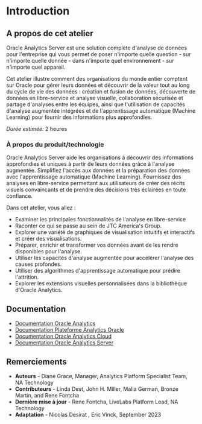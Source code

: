 # Introduction

## A propos de cet atelier
Oracle Analytics Server est une solution complète d'analyse de données pour l'entreprise qui vous permet de poser n'importe quelle question - sur n'importe quelle donnée - dans n'importe quel environnement - sur n'importe quel appareil.

Cet atelier illustre comment des organisations du monde entier comptent sur Oracle pour gérer leurs données et découvrir de la valeur tout au long du cycle de vie des données : création et fusion de données, découverte de données en libre-service et analyse visuelle, collaboration sécurisée et partage d'analyses entre les équipes, ainsi que l'utilisation de capacités d'analyse augmentée intégrées et de l'apprentissage automatique (Machine Learning) pour fournir des informations plus approfondies.

*Durée estimée:* 2 heures

### À propos du produit/technologie
Oracle Analytics Server aide les organisations à découvrir des informations approfondies et uniques à partir de leurs données grâce à l'analyse augmentée. Simplifiez l'accès aux données et la préparation des données avec l'apprentissage automatique (Machine Learning). Fournissez des analyses en libre-service permettant aux utilisateurs de créer des récits visuels convaincants et de prendre des décisions très éclairées en toute confiance.

  [](youtube:Dk9vLite0MA)

Dans cet atelier, vous allez :

- Examiner les principales fonctionnalités de l'analyse en libre-service
- Raconter ce qui se passe au sein de JTC America's Group.
- Explorer une variété de graphiques de visualisation intuitifs et interactifs et créer des visualisations.
- Préparer, enrichir et transformer vos données avant de les rendre disponibles pour l'analyse.
- Utiliser les capacités d'analyse augmentée pour accélérer l'analyse des causes profondes.
- Utiliser des algorithmes d'apprentissage automatique pour prédire l'attrition.
- Explorer les extensions visuelles personnalisées dans la bibliothèque d'Oracle Analytics.


## Documentation
* [Documentation Oracle Analytics](https://www.oracle.com/fr/business-analytics/)
* [Documentation Plateforme Analytics Oracle](https://www.oracle.com/fr/business-analytics/analytics-platform/)
* [Documentation Oracle Analytics Cloud](https://docs.oracle.com/fr-fr/iaas/analytics-cloud/index.html)
* [Documentation Oracle Analytics Server](https://www.oracle.com/business-analytics/analytics-server.html)


## Remerciements
* **Auteurs** - Diane Grace, Manager, Analytics Platform Specialist Team, NA Technology
* **Contributeurs** - Linda Dest, John H. Miller, Malia German, Bronze Martin, and Rene Fontcha
* **Dernière mise à jour** - Rene Fontcha, LiveLabs Platform Lead, NA Technology
* **Adaptation** - Nicolas Desirat , Eric Vinck, September 2023
